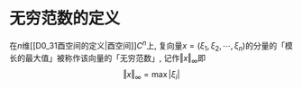# 无穷范数的定义


在$n$维[[D0_31酉空间的定义|酉空间]]$C^n$上, 复向量$x=(\xi_1,\xi_2, \cdots, \xi_n)$的分量的「模长的最大值」被称作该向量的「无穷范数」, 记作$\Vert x \Vert_\infty$即$$\Vert x \Vert_\infty=\max |\xi_i|$$

